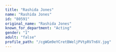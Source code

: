 ```yaml
---
title: "Rashida Jones"
name: "Rashida Jones"
id: "80591"
original_name: "Rashida Jones"
known_for_department: "Acting"
gender: "1"
adult: "false"
profile_path: "/cgWGm9eYCretBWeljPVtpRV7n6V.jpg"
---
```

